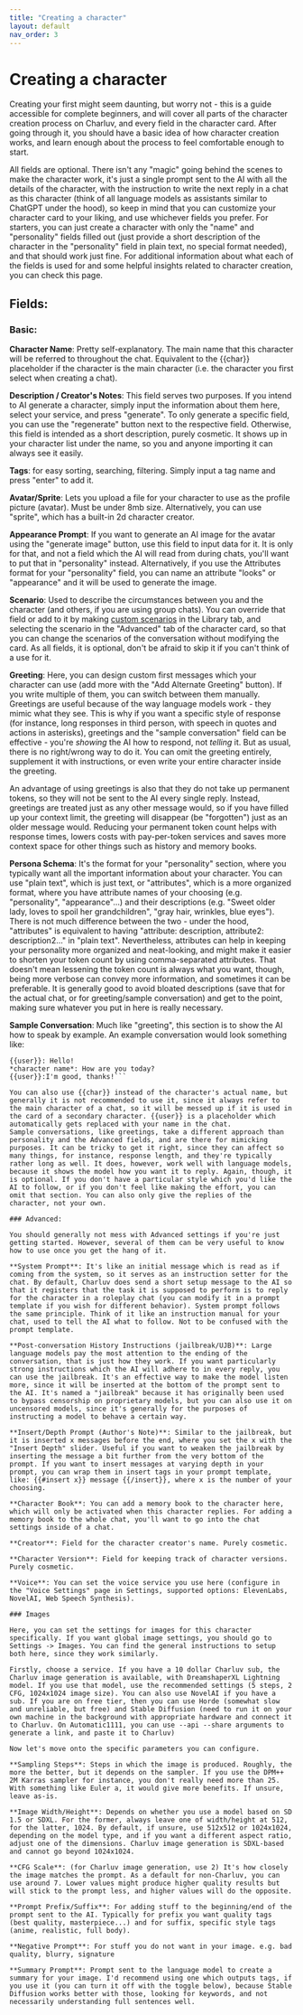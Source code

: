 ```yaml
---
title: "Creating a character"
layout: default
nav_order: 3
---
```


# Creating a character

Creating your first might seem daunting, but worry not - this is a guide accessible for complete beginners, and will cover all parts of the character creation process on Charluv, and every field in the character card. After going through it, you should have a basic idea of how character creation works, and learn enough about the process to feel comfortable enough to start.

All fields are optional. There isn't any "magic" going behind the scenes to make the character work, it's just a single prompt sent to the AI with all the details of the character, with the instruction to write the next reply in a chat as this character (think of all language models as assistants similar to ChatGPT under the hood), so keep in mind that you can customize your character card to your liking, and use whichever fields you prefer. For starters, you can just create a character with only the "name" and "personality" fields filled out (just provide a short description of the character in the "personality" field in plain text, no special format needed), and that should work just fine. For additional information about what each of the fields is used for and some helpful insights related to character creation, you can check this page.

## Fields:

### Basic:

**Character Name**: Pretty self-explanatory. The main name that this character will be referred to throughout the chat. Equivalent to the {{char}} placeholder if the character is the main character (i.e. the character you first select when creating a chat).

**Description / Creator's Notes**: This field serves two purposes. If you intend to AI generate a character, simply input the information about them here, select your service, and press "generate". To only generate a specific field, you can use the "regenerate" button next to the respective field. Otherwise, this field is intended as a short description, purely cosmetic. It shows up in your character list under the name, so you and anyone importing it can always see it easily.

**Tags**: for easy sorting, searching, filtering. Simply input a tag name and press "enter" to add it.

**Avatar/Sprite**: Lets you upload a file for your character to use as the profile picture (avatar). Must be under 8mb size. Alternatively, you can use "sprite", which has a built-in 2d character creator.

**Appearance Prompt**: If you want to generate an AI image for the avatar using the "generate image" button, use this field to input data for it. It is only for that, and not a field which the AI will read from during chats, you'll want to put that in "personality" instead. Alternatively, if you use the Attributes format for your "personality" field, you can name an attribute "looks" or "appearance" and it will be used to generate the image.

**Scenario**: Used to describe the circumstances between you and the character (and others, if you are using group chats). You can override that field or add to it by making [custom scenarios](https://agnai.guide/docs/library/scenarios) in the Library tab, and selecting the scenario in the "Advanced" tab of the character card, so that you can change the scenarios of the conversation without modifying the card. As all fields, it is optional, don't be afraid to skip it if you can't think of a use for it.

**Greeting**: Here, you can design custom first messages which your character can use (add more with the "Add Alternate Greeting" button). If you write multiple of them, you can switch between them manually. Greetings are useful because of the way language models work - they mimic what they see. This is why if you want a specific style of response (for instance, long responses in third person, with speech in quotes and actions in asterisks), greetings and the "sample conversation" field can be effective - you're _showing_ the AI how to respond, not _telling_ it. But as usual, there is no right/wrong way to do it. You can omit the greeting entirely, supplement it with instructions, or even write your entire character inside the greeting.

An advantage of using greetings is also that they do not take up permanent tokens, so they will not be sent to the AI every single reply. Instead, greetings are treated just as any other message would, so if you have filled up your context limit, the greeting will disappear (be "forgotten") just as an older message would. Reducing your permanent token count helps with response times, lowers costs with pay-per-token services and saves more context space for other things such as history and memory books.

**Persona Schema**: It's the format for your "personality" section, where you typically want all the important information about your character. You can use "plain text", which is just text, or "attributes", which is a more organized format, where you have attribute names of your choosing (e.g. "personality", "appearance"...) and their descriptions (e.g. "Sweet older lady, loves to spoil her grandchildren", "gray hair, wrinkles, blue eyes"). There is not much difference between the two - under the hood, "attributes" is equivalent to having "attribute: description, attribute2: description2..." in "plain text". Nevertheless, attributes can help in keeping your personality more organized and neat-looking, and might make it easier to shorten your token count by using comma-separated attributes. That doesn't mean lessening the token count is always what you want, though, being more verbose can convey more information, and sometimes it can be preferable. It is generally good to avoid bloated descriptions (save that for the actual chat, or for greeting/sample conversation) and get to the point, making sure whatever you put in here is really necessary.

**Sample Conversation**: Much like "greeting", this section is to show the AI how to speak by example. An example conversation would look something like:

````*character name*: Hi!
{{user}}: Hello!
*character name*: How are you today?
{{user}}:I'm good, thanks!```

You can also use {{char}} instead of the character's actual name, but generally it is not recommended to use it, since it always refer to the main character of a chat, so it will be messed up if it is used in the card of a secondary character. {{user}} is a placeholder which automatically gets replaced with your name in the chat.
Sample conversations, like greetings, take a different approach than personality and the Advanced fields, and are there for mimicking purposes. It can be tricky to get it right, since they can affect so many things, for instance, response length, and they're typically rather long as well. It does, however, work well with language models, because it shows the model how you want it to reply. Again, though, it is optional. If you don't have a particular style which you'd like the AI to follow, or if you don't feel like making the effort, you can omit that section. You can also only give the replies of the character, not your own.

### Advanced:

You should generally not mess with Advanced settings if you're just getting started. However, several of them can be very useful to know how to use once you get the hang of it.

**System Prompt**: It's like an initial message which is read as if coming from the system, so it serves as an instruction setter for the chat. By default, Charluv does send a short setup message to the AI so that it registers that the task it is supposed to perform is to reply for the character in a roleplay chat (you can modify it in a prompt template if you wish for different behavior). System prompt follows the same principle. Think of it like an instruction manual for your chat, used to tell the AI what to follow. Not to be confused with the prompt template.

**Post-conversation History Instructions (jailbreak/UJB)**: Large language models pay the most attention to the ending of the conversation, that is just how they work. If you want particularly strong instructions which the AI will adhere to in every reply, you can use the jailbreak. It's an effective way to make the model listen more, since it will be inserted at the bottom of the prompt sent to the AI. It's named a "jailbreak" because it has originally been used to bypass censorship on proprietary models, but you can also use it on uncensored models, since it's generally for the purposes of instructing a model to behave a certain way.

**Insert/Depth Prompt (Author's Note)**: Similar to the jailbreak, but it is inserted x messages before the end, where you set the x with the "Insert Depth" slider. Useful if you want to weaken the jailbreak by inserting the message a bit further from the very bottom of the prompt. If you want to insert messages at varying depth in your prompt, you can wrap them in insert tags in your prompt template, like: {{#insert x}} message {{/insert}}, where x is the number of your choosing.

**Character Book**: You can add a memory book to the character here, which will only be activated when this character replies. For adding a memory book to the whole chat, you'll want to go into the chat settings inside of a chat.

**Creator**: Field for the character creator's name. Purely cosmetic.

**Character Version**: Field for keeping track of character versions. Purely cosmetic.

**Voice**: You can set the voice service you use here (configure in the "Voice Settings" page in Settings, supported options: ElevenLabs, NovelAI, Web Speech Synthesis).

### Images

Here, you can set the settings for images for this character specifically. If you want global image settings, you should go to Settings -> Images. You can find the general instructions to setup both here, since they work similarly.

Firstly, choose a service. If you have a 10 dollar Charluv sub, the Charluv image generation is available, with DreamshaperXL Lightning model. If you use that model, use the recommended settings (5 steps, 2 CFG, 1024x1024 image size). You can also use NovelAI if you have a sub. If you are on free tier, then you can use Horde (somewhat slow and unreliable, but free) and Stable Diffusion (need to run it on your own machine in the background with appropriate hardware and connect it to Charluv. On Automatic1111, you can use --api --share arguments to generate a link, and paste it to Charluv)

Now let's move onto the specific parameters you can configure.

**Sampling Steps**: Steps in which the image is produced. Roughly, the more the better, but it depends on the sampler. If you use the DPM++ 2M Karras sampler for instance, you don't really need more than 25. With something like Euler a, it would give more benefits. If unsure, leave as-is.

**Image Width/Height**: Depends on whether you use a model based on SD 1.5 or SDXL. For the former, always leave one of width/height at 512, for the latter, 1024. By default, if unsure, use 512x512 or 1024x1024, depending on the model type, and if you want a different aspect ratio, adjust one of the dimensions. Charluv image generation is SDXL-based and cannot go beyond 1024x1024.

**CFG Scale**: (for Charluv image generation, use 2) It's how closely the image matches the prompt. As a default for non-Charluv, you can use around 7. Lower values might produce higher quality results but will stick to the prompt less, and higher values will do the opposite.

**Prompt Prefix/Suffix**: For adding stuff to the beginning/end of the prompt sent to the AI. Typically for prefix you want quality tags (best quality, masterpiece...) and for suffix, specific style tags (anime, realistic, full body).

**Negative Prompt**: For stuff you do not want in your image. e.g. bad quality, blurry, signature

**Summary Prompt**: Prompt sent to the language model to create a summary for your image. I'd recommend using one which outputs tags, if you use it (you can turn it off with the toggle below), because Stable Diffusion works better with those, looking for keywords, and not necessarily understanding full sentences well.
````
